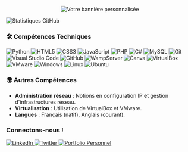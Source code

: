 <p align="center">
  <img src="https://github.com/user-attachments/assets/9b1c085e-cff4-4448-b8e8-a658541454d1" alt="Votre bannière personnalisée">
</p>

![Statistiques GitHub](https://github-readme-stats.vercel.app/api?username=morchid65&show_icons=true&theme=radical)

### 🛠️ Compétences Techniques

<p align="left">
  <img src="https://img.shields.io/badge/Python-3776AB?style=for-the-badge&logo=python&logoColor=white" alt="Python">
  <img src="https://img.shields.io/badge/HTML5-E34F26?style=for-the-badge&logo=html5&logoColor=white" alt="HTML5">
  <img src="https://img.shields.io/badge/CSS3-1572B6?style=for-the-badge&logo=css3&logoColor=white" alt="CSS3">
  <img src="https://img.shields.io/badge/JavaScript-F7DF1E?style=for-the-badge&logo=javascript&logoColor=black" alt="JavaScript">
  <img src="https://img.shields.io/badge/PHP-777BB4?style=for-the-badge&logo=php&logoColor=white" alt="PHP">
  <img src="https://img.shields.io/badge/C%23-239120?style=for-the-badge&logo=c-sharp&logoColor=white" alt="C#">

  <img src="https://img.shields.io/badge/MySQL-4479A1?style=for-the-badge&logo=mysql&logoColor=white" alt="MySQL">

  <img src="https://img.shields.io/badge/Git-F05032?style=for-the-badge&logo=git&logoColor=white" alt="Git">
  <img src="https://img.shields.io/badge/Visual_Studio_Code-007ACC?style=for-the-badge&logo=visual-studio-code&logoColor=white" alt="Visual Studio Code">
  <img src="https://img.shields.io/badge/GitHub-100000?style=for-the-badge&logo=github&logoColor=white" alt="GitHub">
  <img src="https://img.shields.io/badge/WampServer-000000?style=for-the-badge&logo=wampserver&logoColor=white" alt="WampServer">
  <img src="https://img.shields.io/badge/Canva-00C4CC?style=for-the-badge&logo=canva&logoColor=white" alt="Canva">
  <img src="https://img.shields.io/badge/VirtualBox-20A7FE?style=for-the-badge&logo=virtualbox&logoColor=white" alt="VirtualBox">
  <img src="https://img.shields.io/badge/VMware-6202EE?style=for-the-badge&logo=vmware&logoColor=white" alt="VMware">

  <img src="https://img.shields.io/badge/Windows-0078D6?style=for-the-badge&logo=windows&logoColor=white" alt="Windows">
  <img src="https://img.shields.io/badge/Linux-FCC624?style=for-the-badge&logo=linux&logoColor=black" alt="Linux">
  <img src="https://img.shields.io/badge/Ubuntu-E95420?style=for-the-badge&logo=ubuntu&logoColor=white" alt="Ubuntu">
</p>

### 🌍 Autres Compétences
- **Administration réseau** : Notions en configuration IP et gestion d'infrastructures réseau.
- **Virtualisation** : Utilisation de VirtualBox et VMware.
- **Langues** : Français (natif), Anglais (courant).


### Connectons-nous !
<p align="left">
  <a href="[URL-DE-VOTRE-LINKEDIN](https://www.linkedin.com/feed/)" target="_blank">
    <img src="https://img.shields.io/badge/LinkedIn-0A66C2?style=for-the-badge&logo=linkedin&logoColor=white" alt="LinkedIn">
  </a>
  <a href="URL-DE-VOTRE-TWITTER" target="_blank">
    <img src="https://img.shields.io/badge/Twitter-1DA1F2?style=for-the-badge&logo=twitter&logoColor=white" alt="Twitter">
  </a>
  <a href="[URL-DE-VOTRE-PORTFOLIO-PERSONNEL](https://jebrilfoitih83.wixsite.com/monportefoliodedev-2)" target="_blank">
    <img src="https://img.shields.io/badge/Portfolio-4A154B?style=for-the-badge&logo=google-chrome&logoColor=white" alt="Portfolio Personnel">
  </a>
</p>
